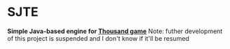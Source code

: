 # SJTE
**Simple Java-based engine for [Thousand game](https://en.wikipedia.org/wiki/Thousand_(game))**
Note: futher development of this project is suspended and I don't know if it'll be resumed

